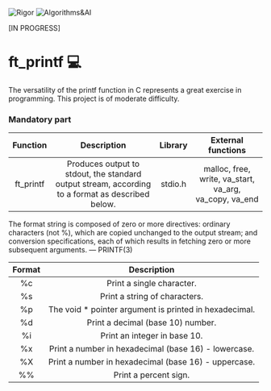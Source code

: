 ![Rigor](https://img.shields.io/badge/Rigor-306998) ![Algorithms&AI](https://img.shields.io/badge/Algorithms&AI-306998)

[IN PROGRESS]

# ft_printf :computer:
The versatility of the printf function in C represents a great exercise in programming. This project is of moderate difficulty.

### Mandatory part

| Function 	|  Description  |    Library   	|    External functions   	|
|:--------:	|:------------:	|:------------:	|:------------:	|
|  ft_printf  	|Produces output to stdout, the standard output stream, according to a format as described below.|   stdio.h   	|  malloc, free, write, va_start, va_arg, va_copy, va_end   	|

The format string is composed of zero or more directives: ordinary characters (not %), which are copied unchanged to the output stream; and conversion specifications, each of which results in fetching zero or more subsequent arguments. — PRINTF(3)

| Format 	|  Description  |
|:--------:	|:------------:	|
|  %c  	|Print a single character.|
|  %s  	|Print a string of characters.|
|  %p  	|The void * pointer argument is printed in hexadecimal.|
|  %d  	|Print a decimal (base 10) number.|
|  %i  	|Print an integer in base 10.|
|  %x  	|Print a number in hexadecimal (base 16) - lowercase.|
|  %X  	|Print a number in hexadecimal (base 16) - uppercase.|
|  %%  	|Print a percent sign.|
